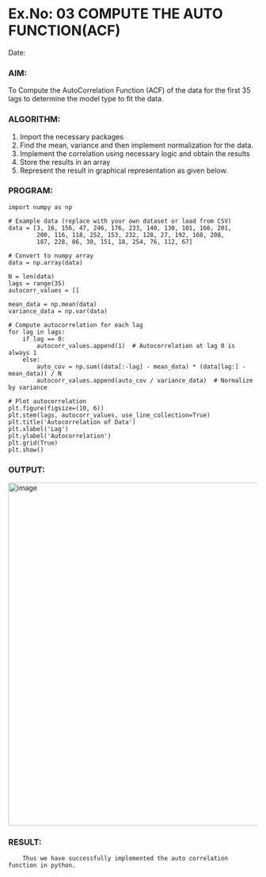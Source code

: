 # Ex.No: 03   COMPUTE THE AUTO FUNCTION(ACF)
Date: 

### AIM:
To Compute the AutoCorrelation Function (ACF) of the data for the first 35 lags to determine the model
type to fit the data.
### ALGORITHM:
1. Import the necessary packages
2. Find the mean, variance and then implement normalization for the data.
3. Implement the correlation using necessary logic and obtain the results
4. Store the results in an array
5. Represent the result in graphical representation as given below.
### PROGRAM:
```import matplotlib.pyplot as plt
import numpy as np

# Example data (replace with your own dataset or load from CSV)
data = [3, 16, 156, 47, 246, 176, 233, 140, 130, 101, 166, 201, 
        200, 116, 118, 252, 153, 232, 128, 27, 192, 168, 208, 
        187, 228, 86, 30, 151, 18, 254, 76, 112, 67]

# Convert to numpy array
data = np.array(data)

N = len(data)
lags = range(35)
autocorr_values = []

mean_data = np.mean(data)
variance_data = np.var(data)

# Compute autocorrelation for each lag
for lag in lags:
    if lag == 0:
        autocorr_values.append(1)  # Autocorrelation at lag 0 is always 1
    else:
        auto_cov = np.sum((data[:-lag] - mean_data) * (data[lag:] - mean_data)) / N
        autocorr_values.append(auto_cov / variance_data)  # Normalize by variance

# Plot autocorrelation
plt.figure(figsize=(10, 6))
plt.stem(lags, autocorr_values, use_line_collection=True)
plt.title('Autocorrelation of Data')
plt.xlabel('Lag')
plt.ylabel('Autocorrelation')
plt.grid(True)
plt.show()
```

### OUTPUT:
<img width="1362" height="693" alt="image" src="https://github.com/user-attachments/assets/7f0899b4-2af6-468f-822a-aa8d4e6f71a0" />

### RESULT:
        Thus we have successfully implemented the auto correlation function in python.
